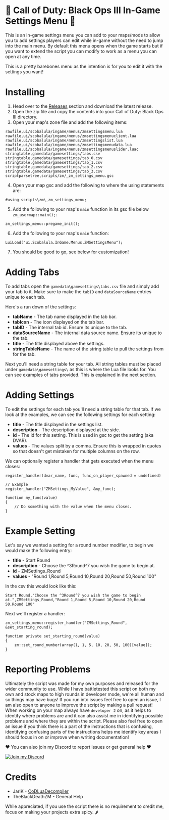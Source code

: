 # 🧟 Call of Duty: Black Ops III In-Game Settings Menu 🧟

This is an in-game settings menu you can add to your maps/mods to allow you to add settings players can edit while in-game without the need to jump into the main menu. By default this menu opens when the game starts but if you want to extend the script you can modify to work as a menu you can open at any time.

This is a pretty barebones menu as the intention is for you to edit it with the settings you want!

# Installing

1. Head over to the [Releases](https://github.com/Scobalula/Bo3InGameSettings/releases) section and download the latest release.
2. Open the zip file and copy the contents into your Call of Duty: Black Ops III directory.
3. Open your map's zone file and add the following items:
```
rawfile,ui/scobalula/ingame/menus/zmsettingsmenu.lua
rawfile,ui/scobalula/ingame/menus/zmsettingsmenuclient.lua
rawfile,ui/scobalula/ingame/menus/zmsettingslist.lua
rawfile,ui/scobalula/ingame/menus/zmsettingsmenudata.lua
rawfile,ui/scobalula/ingame/menus/zmsettingsmenuslider.luac
stringtable,gamedata/gamesettings/tabs.csv
stringtable,gamedata/gamesettings/tab_0.csv
stringtable,gamedata/gamesettings/tab_1.csv
stringtable,gamedata/gamesettings/tab_2.csv
stringtable,gamedata/gamesettings/tab_3.csv
scriptparsetree,scripts/zm/_zm_settings_menu.gsc
```
4. Open your map gsc and add the following to where the using statements are:
```gsc
#using scripts\zm\_zm_settings_menu;
```
5. Add the following to your map's `main` function in its gsc file below `zm_usermap::main();`:
```gsc
zm_settings_menu::pregame_init();
```
6. Add the following to your map's `main` function:
```gsc
LuiLoad("ui.Scobalula.InGame.Menus.ZMSettingsMenu");
```
7. You should be good to go, see below for customization!

# Adding Tabs

To add tabs open the `gamedata\gamesettings\tabs.csv` file and simply add your tab to it. Make sure to make the `tabID` and `dataSourceName` entries unique to each tab.

Here's a run down of the settings:

* **tabName** - The tab name displayed in the tab bar.
* **tabIcon** - The icon displayed on the tab bar.
* **tabID** - The internal tab id. Ensure its unique to the tab.
* **dataSourceName** - The internal data source name. Ensure its unique to the tab.
* **title** - The title displayed above the settings.
* **stringTableName** - The name of the string table to pull the settings from for the tab.

Next you'll need a string table for your tab. All string tables must be placed under `gamedata\gamesettings\` as this is where the Lua file looks for. You can see examples of tabs provided. This is explained in the next section.

# Adding Settings

To edit the settings for each tab you'll need a string table for that tab. If we look at the examples, we can see the following settings for each setting:

* **title** - The title displayed in the settings list.
* **description** - The description displayed at the side.
* **id** - The id for this setting. This is used in gsc to get the setting (aka DVAR).
* **values** - The values split by a comma. Ensure this is wrapped in quotes so that doesn't get mistaken for multiple columns on the row.

We can optionally register a handler that gets executed when the menu closes:

```gsc
register_handler(dvar_name, func, func_on_player_spawned = undefined)

// Example
register_handler("ZMSettings_MyValue", &my_func);

function my_func(value)
{
    // Do something with the value when the menu closes.
}
```

# Example Setting

Let's say we wanted a setting for a round number modifier, to begin we would make the following entry:

* **title** - Start Round
* **description** - Choose the ^3Round^7 you wish the game to begin at.
* **id** - ZMSettings_Round
* **values** - "Round 1,Round 5,Round 10,Round 20,Round 50,Round 100"

In the csv this would look like this:

```
Start Round,"Choose the ^3Round^7 you wish the game to begin at.",ZMSettings_Round,"Round 1,Round 5,Round 10,Round 20,Round 50,Round 100"
```

Next we'll register a handler:

```gsc
zm_settings_menu::register_handler("ZMSettings_Round", &set_starting_round);

function private set_starting_round(value)
{
	zm::set_round_number(array(1, 1, 5, 10, 20, 50, 100)[value]);
}
```

# Reporting Problems

Ultimately the script was made for my own purposes and released for the wider community to use. While I have battletested this script on both my own and stock maps to high rounds in developer mode, we're all human and so things may have bugs! If you run into issues feel free to open an issue, I am also open to anyone to improve the script by making a pull request! When working on your map always have `developer 2` on, as it helps to identify where problems are and it can also assist me in identifying possible problems and where they are within the script. Please also feel free to open an issue if you think there is a part of the instructions that is confusing, identifying confusing parts of the instructions helps me identify key areas I should focus in on or improve when writing documentation!

❤️ You can also join my Discord to report issues or get general help ❤️

[![Join my Discord](https://discordapp.com/api/guilds/719503756810649640/widget.png?style=banner2)](https://discord.gg/RyqyThu)
 
# Credits

* JariK - [CoDLuaDecompiler](https://github.com/JariKCoding/CoDLuaDecompiler)
* TheBlackDeathZM - General Help

While appreciated, if you use the script there is no requirement to credit me, focus on making your projects extra spicy. 🌶️